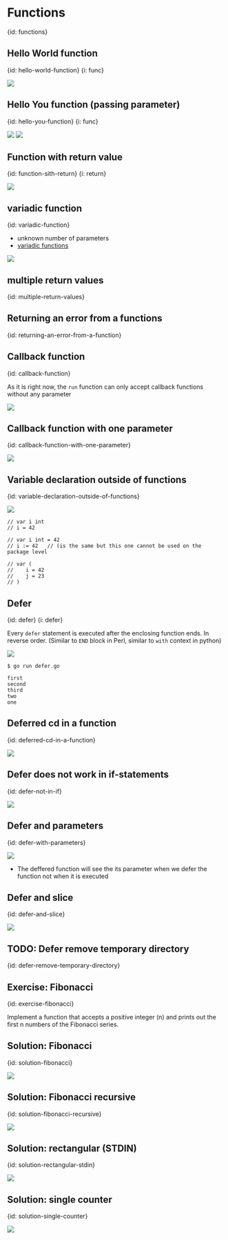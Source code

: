 # Functions
{id: functions}

## Hello World function
{id: hello-world-function}
{i: func}

![](examples/function-hello-world/hello_world_function.go)


## Hello You function (passing parameter)
{id: hello-you-function}
{i: func}

![](examples/go-functions/hello_foo_function.go)
![](examples/go-functions/hello_foo_function.out)


## Function with return value
{id: function-sith-return}
{i: return}

![](examples/function-return/add_function.go)


## variadic function
{id: variadic-function}

* unknown number of parameters
* [variadic functions](https://medium.com/rungo/variadic-function-in-go-5d9b23f4c01a)

![](examples/function-sum/sum_function.go)


## multiple return values
{id: multiple-return-values}


## Returning an error from a functions
{id: returning-an-error-from-a-function}


## Callback function
{id: callback-function}

As it is right now, the `run` function can only accept callback functions without any parameter

![](examples/callback-function/callback_function.go)


## Callback function with one parameter
{id: callback-function-with-one-parameter}


![](examples/callback-function-param/callback_function_param.go)



## Variable declaration outside of functions
{id: variable-declaration-outside-of-functions}

![](examples/variable-declaration/declaration.go)

```
// var i int
// i = 42

// var i int = 42
// i := 42   // (is the same but this one cannot be used on the package level

// var (
//    i = 42
//    j = 23
// )
```


## Defer
{id: defer}
{i: defer}


Every `defer` statement is executed after the enclosing function ends.
In reverse order. (Similar to `END` block in Perl, similar to `with` context in python)

![](examples/defer/defer.go)

```
$ go run defer.go

first
second
third
two
one
```

## Deferred cd in a function
{id: deferred-cd-in-a-function}

![](examples/cd-and-back/deferred_cd.go)


## Defer does not work in if-statements
{id: defer-not-in-if}

![](examples/defer-no-in-if/defer_no_in_if.go)


## Defer and parameters
{id: defer-with-parameters}

![](examples/defer-and-parameters/defer_and_parameters.go)

* The deffered function will see the its parameter when we defer the function not when it is executed


## Defer and slice
{id: defer-and-slice}

![](examples/defer-and-slice/defer_and_slice.go)


## TODO: Defer remove temporary directory
{id: defer-remove-temporary-directory}


## Exercise: Fibonacci
{id: exercise-fibonacci}

Implement a function that accepts a positive integer (n) and prints out the first n numbers of the Fibonacci series.

## Solution: Fibonacci
{id: solution-fibonacci}

![](examples/fibonacci/fibonacci.go)

## Solution: Fibonacci recursive
{id: solution-fibonacci-recursive}

![](examples/fibonacci-recursive/fibonacci-recursive.go)





## Solution: rectangular (STDIN)
{id: solution-rectangular-stdin}

![](examples/rectangular-stdin/rectangular.go)



## Solution: single counter
{id: solution-single-counter}

![](examples/counter-single/single-counter.go)



